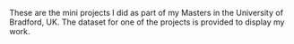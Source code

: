 These are the mini projects I did as part of my Masters in the University of Bradford, UK.
The dataset for one of the projects is provided to display my work.
